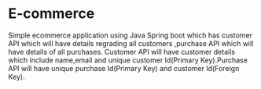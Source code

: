 # E-commerce
Simple ecommerce application using Java Spring boot which has customer API which will have details regrading all customers ,purchase API which will have details of all purchases.
Customer API will have customer details which include name,email and unique customer Id(Primary Key).Purchase API will have unique purchase Id(Primary Key) and customer Id(Foreign Key). 
